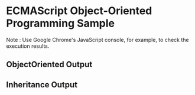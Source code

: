 # ECMAScript Object-Oriented Programming Sample
Note : Use Google Chrome's JavaScript console, for example, to check the execution results.

## ObjectOriented Output


## Inheritance Output

